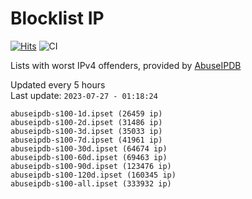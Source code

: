 # Blocklist IP

[![Hits](https://hits.seeyoufarm.com/api/count/incr/badge.svg?url=https%3A%2F%2Fgithub.com%2Fborestad%2Fblocklist-ip%2F&count_bg=%2379C83D&title_bg=%23555555&icon=&icon_color=%23E7E7E7&title=hits&edge_flat=false)](https://hits.seeyoufarm.com)  ![CI](https://img.shields.io/github/workflow/status/borestad/blocklist-ip/CI?style=flat-square)

Lists with worst IPv4 offenders, provided by [AbuseIPDB](https://www.abuseipdb.com/)

<!-- FOOTER-PLACEHOLDER -->
Updated every 5 hours<br>
Last update: `2023-07-27 - 01:18:24`
```
abuseipdb-s100-1d.ipset (26459 ip)
abuseipdb-s100-2d.ipset (31486 ip)
abuseipdb-s100-3d.ipset (35033 ip)
abuseipdb-s100-7d.ipset (41961 ip)
abuseipdb-s100-30d.ipset (64674 ip)
abuseipdb-s100-60d.ipset (69463 ip)
abuseipdb-s100-90d.ipset (123476 ip)
abuseipdb-s100-120d.ipset (160345 ip)
abuseipdb-s100-all.ipset (333932 ip)
```
